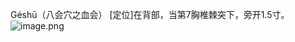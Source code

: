 Géshū（八会穴之血会）
[定位]在背部，当第7胸椎棘突下，旁开1.5寸。
![image.png](https://picgo18719498306.oss-cn-guangzhou.aliyuncs.com/20250423195428112.png)
